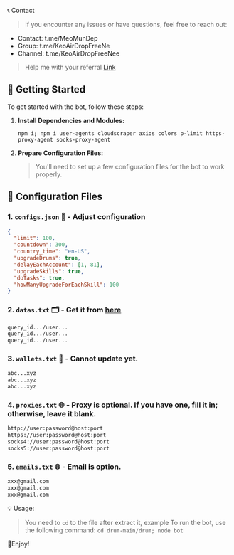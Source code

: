 📞 Contact

> If you encounter any issues or have questions, feel free to reach out:

- Contact: t.me/MeoMunDep
- Group: t.me/KeoAirDropFreeNe
- Channel: t.me/KeoAirDropFreeNee

> Help me with your referral [Link](https://t.me/drumtap_bot?start=1716917987742259)

## 🚀 Getting Started

To get started with the bot, follow these steps:

1. **Install Dependencies and Modules:**

   ```
   npm i; npm i user-agents cloudscraper axios colors p-limit https-proxy-agent socks-proxy-agent
   ```

2. **Prepare Configuration Files:**

   > You'll need to set up a few configuration files for the bot to work properly.

## 📁 Configuration Files

### 1. `configs.json` 📜 - Adjust configuration

```json
{
  "limit": 100,
  "countdown": 300,
  "country_time": "en-US",
  "upgradeDrums": true,
  "delayEachAccount": [1, 81],
  "upgradeSkills": true,
  "doTasks": true,
  "howManyUpgradeForEachSkill": 100
}
```

### 2. `datas.txt` 🗂️ - Get it from [here](https://t.me/KeoAirDropFreeNe/257/6879)

```txt
query_id.../user...
query_id.../user...
query_id.../user...
```

### 3. `wallets.txt` 💼 - Cannot update yet.

```txt - wallet address
abc...xyz
abc...xyz
abc...xyz
```

### 4. `proxies.txt` 🌐 - Proxy is optional. If you have one, fill it in; otherwise, leave it blank.

```txt
http://user:password@host:port
https://user:password@host:port
socks4://user:password@host:port
socks5://user:password@host:port
```

### 5. `emails.txt` 🌐 - Email is option.

```txt
xxx@gmail.com
xxx@gmail.com
xxx@gmail.com
```

💡 Usage:

> You need to `cd` to the file after extract it, example
> To run the bot, use the following command: `cd drum-main/drum; node bot`

🎇Enjoy!
